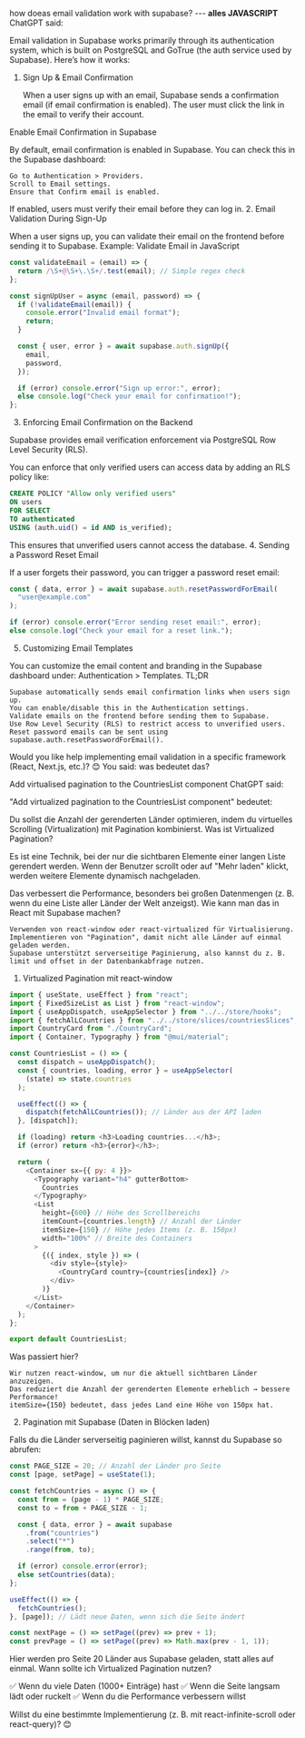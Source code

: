 how doeas email validation work with supabase? --- **alles JAVASCRIPT**
ChatGPT said:

Email validation in Supabase works primarily through its authentication system, which is built on PostgreSQL and GoTrue (the auth service used by Supabase). Here’s how it works:

1. Sign Up & Email Confirmation

   When a user signs up with an email, Supabase sends a confirmation email (if email confirmation is enabled).
   The user must click the link in the email to verify their account.

Enable Email Confirmation in Supabase

By default, email confirmation is enabled in Supabase. You can check this in the Supabase dashboard:

    Go to Authentication > Providers.
    Scroll to Email settings.
    Ensure that Confirm email is enabled.

If enabled, users must verify their email before they can log in. 2. Email Validation During Sign-Up

When a user signs up, you can validate their email on the frontend before sending it to Supabase.
Example: Validate Email in JavaScript

```js
const validateEmail = (email) => {
  return /\S+@\S+\.\S+/.test(email); // Simple regex check
};

const signUpUser = async (email, password) => {
  if (!validateEmail(email)) {
    console.error("Invalid email format");
    return;
  }

  const { user, error } = await supabase.auth.signUp({
    email,
    password,
  });

  if (error) console.error("Sign up error:", error);
  else console.log("Check your email for confirmation!");
};
```

3. Enforcing Email Confirmation on the Backend

Supabase provides email verification enforcement via PostgreSQL Row Level Security (RLS).

You can enforce that only verified users can access data by adding an RLS policy like:

```sql
CREATE POLICY "Allow only verified users"
ON users
FOR SELECT
TO authenticated
USING (auth.uid() = id AND is_verified);
```

This ensures that unverified users cannot access the database. 4. Sending a Password Reset Email

If a user forgets their password, you can trigger a password reset email:

```js
const { data, error } = await supabase.auth.resetPasswordForEmail(
  "user@example.com"
);

if (error) console.error("Error sending reset email:", error);
else console.log("Check your email for a reset link.");
```

5. Customizing Email Templates

You can customize the email content and branding in the Supabase dashboard under: Authentication > Templates.
TL;DR

    Supabase automatically sends email confirmation links when users sign up.
    You can enable/disable this in the Authentication settings.
    Validate emails on the frontend before sending them to Supabase.
    Use Row Level Security (RLS) to restrict access to unverified users.
    Reset password emails can be sent using supabase.auth.resetPasswordForEmail().

Would you like help implementing email validation in a specific framework (React, Next.js, etc.)? 😊
You said:
was bedeutet das?

Add virtualised pagination to the CountriesList component
ChatGPT said:

"Add virtualized pagination to the CountriesList component" bedeutet:

Du sollst die Anzahl der gerenderten Länder optimieren, indem du virtuelles Scrolling (Virtualization) mit Pagination kombinierst.
Was ist Virtualized Pagination?

Es ist eine Technik, bei der nur die sichtbaren Elemente einer langen Liste gerendert werden. Wenn der Benutzer scrollt oder auf "Mehr laden" klickt, werden weitere Elemente dynamisch nachgeladen.

Das verbessert die Performance, besonders bei großen Datenmengen (z. B. wenn du eine Liste aller Länder der Welt anzeigst).
Wie kann man das in React mit Supabase machen?

    Verwenden von react-window oder react-virtualized für Virtualisierung.
    Implementieren von "Pagination", damit nicht alle Länder auf einmal geladen werden.
    Supabase unterstützt serverseitige Paginierung, also kannst du z. B. limit und offset in der Datenbankabfrage nutzen.

1. Virtualized Pagination mit react-window

```js
import { useState, useEffect } from "react";
import { FixedSizeList as List } from "react-window";
import { useAppDispatch, useAppSelector } from "../../store/hooks";
import { fetchAlLCountries } from "../../store/slices/countriesSlices";
import CountryCard from "./CountryCard";
import { Container, Typography } from "@mui/material";

const CountriesList = () => {
  const dispatch = useAppDispatch();
  const { countries, loading, error } = useAppSelector(
    (state) => state.countries
  );

  useEffect(() => {
    dispatch(fetchAlLCountries()); // Länder aus der API laden
  }, [dispatch]);

  if (loading) return <h3>Loading countries...</h3>;
  if (error) return <h3>{error}</h3>;

  return (
    <Container sx={{ py: 4 }}>
      <Typography variant="h4" gutterBottom>
        Countries
      </Typography>
      <List
        height={600} // Höhe des Scrollbereichs
        itemCount={countries.length} // Anzahl der Länder
        itemSize={150} // Höhe jedes Items (z. B. 150px)
        width="100%" // Breite des Containers
      >
        {({ index, style }) => (
          <div style={style}>
            <CountryCard country={countries[index]} />
          </div>
        )}
      </List>
    </Container>
  );
};

export default CountriesList;
```

Was passiert hier?

    Wir nutzen react-window, um nur die aktuell sichtbaren Länder anzuzeigen.
    Das reduziert die Anzahl der gerenderten Elemente erheblich → bessere Performance!
    itemSize={150} bedeutet, dass jedes Land eine Höhe von 150px hat.

2. Pagination mit Supabase (Daten in Blöcken laden)

Falls du die Länder serverseitig paginieren willst, kannst du Supabase so abrufen:

```js
const PAGE_SIZE = 20; // Anzahl der Länder pro Seite
const [page, setPage] = useState(1);

const fetchCountries = async () => {
  const from = (page - 1) * PAGE_SIZE;
  const to = from + PAGE_SIZE - 1;

  const { data, error } = await supabase
    .from("countries")
    .select("*")
    .range(from, to);

  if (error) console.error(error);
  else setCountries(data);
};

useEffect(() => {
  fetchCountries();
}, [page]); // Lädt neue Daten, wenn sich die Seite ändert

const nextPage = () => setPage((prev) => prev + 1);
const prevPage = () => setPage((prev) => Math.max(prev - 1, 1));
```

Hier werden pro Seite 20 Länder aus Supabase geladen, statt alles auf einmal.
Wann sollte ich Virtualized Pagination nutzen?

✅ Wenn du viele Daten (1000+ Einträge) hast
✅ Wenn die Seite langsam lädt oder ruckelt
✅ Wenn du die Performance verbessern willst

Willst du eine bestimmte Implementierung (z. B. mit react-infinite-scroll oder react-query)? 😊
